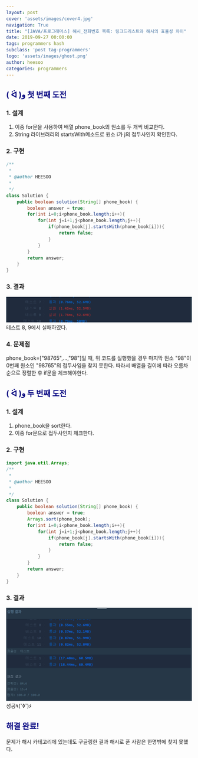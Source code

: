 ```yaml
---
layout: post
cover: 'assets/images/cover4.jpg'
navigation: True
title: "[JAVA/프로그래머스] 해시_전화번호 목록: 링크드리스트와 해시의 효율성 차이"
date: 2019-09-27 00:00:00
tags: programmers hash
subclass: 'post tag-programmers'
logo: 'assets/images/ghost.png'
author: heesoo
categories: programmers
---
```

## <span style="color:navy">( ᐛ )و 첫 번째 도전</span>

### 1. 설계
1. 이중 for문을 사용하여 배열 phone_book의 원소를 두 개씩 비교한다.
2. String 라이브러리의 startsWith메소드로 원소 i가 j의 접두사인지 확인한다.

### 2. 구현
```java
/**
 *
 * @author HEESOO
 *
 */
class Solution {
    public boolean solution(String[] phone_book) {
        boolean answer = true;
        for(int i=0;i<phone_book.length;i++){
            for(int j=i+1;j<phone_book.length;j++){
                if(phone_book[j].startsWith(phone_book[i])){
                    return false;
                }
            }
        }
        return answer;
    }
}
```

### 3. 결과
![실행결과](./assets/images/190927_1.PNG)
테스트 8, 9에서 실패하였다.

### 4. 문제점
phone_book=["98765",...,"98"]일 때, 위 코드를 실행했을 경우 마지막 원소 "98"이 0번째 원소인 "98765"의 접두사임을 찾지 못한다.
따라서 배열을 길이에 따라 오름차순으로 정렬한 후 if문을 체크해야한다.

## <span style="color:navy">( ᐛ )و 두 번째 도전</span>

### 1. 설계
1. phone_book을 sort한다.
2. 이중 for문으로 접두사인지 체크한다.

### 2. 구현
```java
import java.util.Arrays;
/**
 *
 * @author HEESOO
 *
 */
class Solution {
    public boolean solution(String[] phone_book) {
        boolean answer = true;
        Arrays.sort(phone_book);
        for(int i=0;i<phone_book.length;i++){
            for(int j=i+1;j<phone_book.length;j++){
                if(phone_book[j].startsWith(phone_book[i])){
                    return false;
                }
            }
        }
        return answer;
    }
}
```

### 3. 결과
![실행결과](./assets/images/190927_2.PNG)
성공٩(˘◊˘)۶

## <span style="color:navy">해결 완료!</span>

문제가 해시 카테고리에 있는데도 구글링한 결과 해시로 푼 사람은 한명밖에 찾지 못했다.
